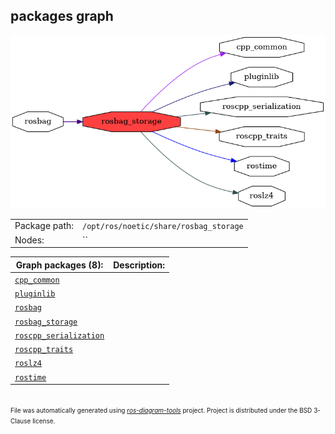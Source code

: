 <!--
File was automatically generated using 'ros-diagram-tools' project.
Project is distributed under the BSD 3-Clause license.
-->

## packages graph

[![rosbag_storage](rosbag_storage.png "rosbag_storage")](rosbag_storage.png)

|     |     |
| --- | --- |
| Package path: | `/opt/ros/noetic/share/rosbag_storage` |
| Nodes: | `` |


| Graph packages (8): | Description: |
| ------------------- | ------------ |
| [`cpp_common`](cpp_common.html) |  |
| [`pluginlib`](pluginlib.html) |  |
| [`rosbag`](rosbag.html) |  |
| [`rosbag_storage`](rosbag_storage.html) |  |
| [`roscpp_serialization`](roscpp_serialization.html) |  |
| [`roscpp_traits`](roscpp_traits.html) |  |
| [`roslz4`](roslz4.html) |  |
| [`rostime`](rostime.html) |  |


</br>
<font size="1">
File was automatically generated using <a href="https://github.com/anetczuk/ros-diagram-tools"><i>ros-diagram-tools</i></a> project.
Project is distributed under the BSD 3-Clause license.
</font>

